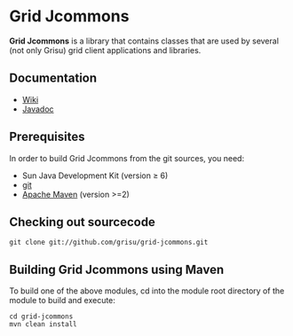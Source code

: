 Grid Jcommons
==============

**Grid Jcommons** is a library that contains classes that are used by several (not only Grisu) grid client applications and libraries.

Documentation
------------------------

- [Wiki](https://github.com/grisu/grid-jcommons/wiki)
- [Javadoc](http://grisu.github.com/grid-jcommons/javadoc/)

Prerequisites
--------------------

In order to build Grid Jcommons from the git sources, you need: 

- Sun Java Development Kit (version ≥ 6)
- [git](http://git-scm.com) 
- [Apache Maven](http://maven.apache.org) (version >=2)


Checking out sourcecode
-------------------------------------

 `git clone git://github.com/grisu/grid-jcommons.git`

Building Grid Jcommons using Maven
------------------------------------------

To build one of the above modules, cd into the module root directory of the module to build and execute: 

    cd grid-jcommons
    mvn clean install

